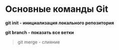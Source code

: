 # Основные команды Git
**git init - инициализация локального репозитория**

**git branch - показать все ветки**
>git merge - слияние